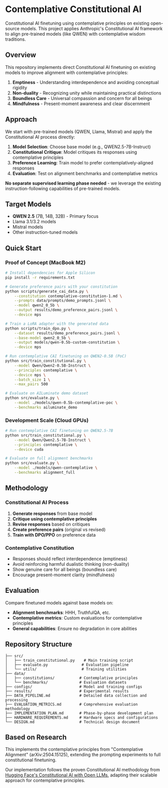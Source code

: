 # Contemplative Constitutional AI

Constitutional AI finetuning using contemplative principles on existing open-source models. This project applies Anthropic's Constitutional AI framework to align pre-trained models (like QWEN) with contemplative wisdom traditions.

## Overview

This repository implements direct Constitutional AI finetuning on existing models to improve alignment with contemplative principles:

1. **Emptiness** - Understanding interdependence and avoiding conceptual rigidity
2. **Non-duality** - Recognizing unity while maintaining practical distinctions  
3. **Boundless Care** - Universal compassion and concern for all beings
4. **Mindfulness** - Present-moment awareness and clear discernment

## Approach

We start with pre-trained models (QWEN, Llama, Mistral) and apply the Constitutional AI process directly:

1. **Model Selection**: Choose base model (e.g., QWEN2.5-7B-Instruct)
2. **Constitutional Critique**: Model critiques its responses using contemplative principles
3. **Preference Learning**: Train model to prefer contemplatively-aligned responses
4. **Evaluation**: Test on alignment benchmarks and contemplative metrics

**No separate supervised learning phase needed** - we leverage the existing instruction-following capabilities of pre-trained models.

## Target Models

- **QWEN 2.5** (7B, 14B, 32B) - Primary focus
- Llama 3.1/3.2 models  
- Mistral models
- Other instruction-tuned models

## Quick Start

### Proof of Concept (MacBook M2)
```bash
# Install dependencies for Apple Silicon
pip install -r requirements.txt

# Generate preference pairs with your constitution
python scripts/generate_cai_data.py \
    --constitution contemplative-constitution-1.md \
    --prompts data/prompts/demo_prompts.jsonl \
    --model qwen2_0_5b \
    --output results/demo_preference_pairs.jsonl \
    --device mps

# Train a LoRA adapter with the generated data
python scripts/train_dpo.py \
    --dataset results/demo_preference_pairs.jsonl \
    --base-model qwen2_0_5b \
    --output models/qwen-0.5b-custom-constitution \
    --device mps

# Run contemplative CAI finetuning on QWEN2-0.5B (PoC)
python src/train_constitutional.py \
    --model Qwen/Qwen2-0.5B-Instruct \
    --principles contemplative \
    --device mps \
    --batch_size 1 \
    --max_pairs 500

# Evaluate on AILuminate demo dataset
python src/evaluate.py \
    --model ./models/qwen-0.5b-contemplative-poc \
    --benchmarks ailuminate_demo
```

### Development Scale (Cloud GPUs)
```bash
# Run contemplative CAI finetuning on QWEN2.5-7B
python src/train_constitutional.py \
    --model Qwen/Qwen2.5-7B-Instruct \
    --principles contemplative \
    --device cuda

# Evaluate on full alignment benchmarks
python src/evaluate.py \
    --model ./models/qwen-contemplative \
    --benchmarks alignment_full
```

## Methodology

### Constitutional AI Process
1. **Generate responses** from base model
2. **Critique using contemplative principles**
3. **Revise responses** based on critiques  
4. **Create preference pairs** (original vs revised)
5. **Train with DPO/PPO** on preference data

### Contemplative Constitution
- Responses should reflect interdependence (emptiness)
- Avoid reinforcing harmful dualistic thinking (non-duality)
- Show genuine care for all beings (boundless care)
- Encourage present-moment clarity (mindfulness)

## Evaluation

Compare finetuned models against base models on:
- **Alignment benchmarks**: HHH, TruthfulQA, etc.
- **Contemplative metrics**: Custom evaluations for contemplative principles
- **General capabilities**: Ensure no degradation in core abilities

## Repository Structure

```
├── src/
│   ├── train_constitutional.py    # Main training script
│   ├── evaluate.py               # Evaluation pipeline
│   └── utils/                    # Training utilities
├── data/
│   ├── constitutions/           # Contemplative principles
│   └── benchmarks/              # Evaluation datasets
├── configs/                     # Model and training configs
├── results/                     # Experimental results
├── DATA_PIPELINE.md             # Detailed data collection and processing
├── EVALUATION_METRICS.md        # Comprehensive evaluation methodology
├── IMPLEMENTATION_PLAN.md       # Phase-by-phase development plan
├── HARDWARE_REQUIREMENTS.md     # Hardware specs and configurations
└── DESIGN.md                    # Technical design document
```

## Based on Research

This implements the contemplative principles from "Contemplative Alignment" (arXiv:2504.15125), extending the prompting experiments to full constitutional finetuning.

Our implementation follows the proven Constitutional AI methodology from [Hugging Face's Constitutional AI with Open LLMs](https://huggingface.co/blog/constitutional_ai), adapting their scalable approach for contemplative principles.
